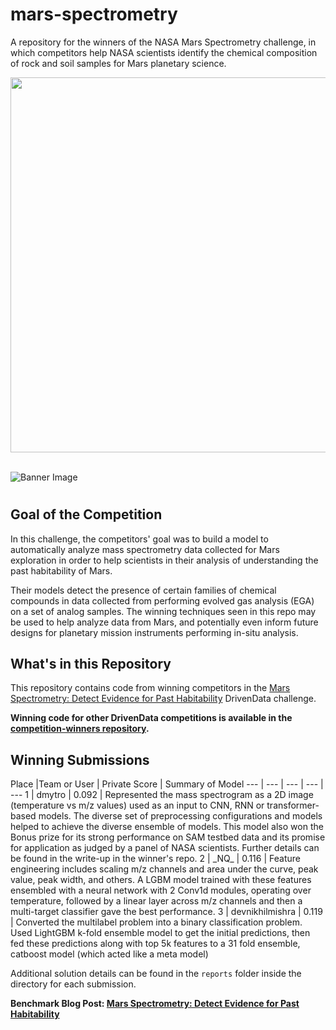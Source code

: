 # mars-spectrometry
A repository for the winners of the NASA Mars Spectrometry challenge, in which competitors help NASA scientists identify the chemical composition of rock and soil samples for Mars planetary science.

[<img src='https://s3.amazonaws.com/drivendata-public-assets/logo-white-blue.png' width='600'>](https://www.drivendata.org/)
<br><br>

![Banner Image](https://drivendata-public-assets.s3.amazonaws.com/nasa-mars-curiosity.jpg)

# <Mars Spectrometry: Detect Evidence for Past Habitability>

## Goal of the Competition
In this challenge, the competitors' goal was to build a model to automatically analyze mass spectrometry data collected for Mars exploration in order to help scientists in their analysis of understanding the past habitability of Mars.

Their models detect the presence of certain families of chemical compounds in data collected from performing evolved gas analysis (EGA) on a set of analog samples. The winning techniques seen in this repo may be used to help analyze data from Mars, and potentially even inform future designs for planetary mission instruments performing in-situ analysis. 

## What's in this Repository

This repository contains code from winning competitors in the [Mars Spectrometry: Detect Evidence for Past Habitability](https://www.drivendata.org/competitions/<https://www.drivendata.org/competitions/93/nasa-mars-spectrometry/>) DrivenData challenge.

**Winning code for other DrivenData competitions is available in the [competition-winners repository](https://github.com/drivendataorg/competition-winners).**

## Winning Submissions

Place |Team or User | Private Score | Summary of Model
--- | --- | ---   | ---   | ---
1   | dmytro | 0.092 | Represented the mass spectrogram as a 2D image (temperature vs m/z values) used as an input to CNN, RNN or transformer-based models. The diverse set of preprocessing configurations and models helped to achieve the diverse ensemble of models. This model also won the Bonus prize for its strong performance on SAM testbed data and its promise for application as judged by a panel of NASA scientists. Further details can be found in the write-up in the winner's repo.
2   | \_NQ\_ | 0.116 | Feature engineering includes scaling m/z channels and area under the curve, peak value, peak width, and others. A LGBM model trained with these features ensembled with a neural network with 2 Conv1d modules, operating over temperature, followed by a linear layer across m/z channels and then a multi-target classifier gave the best performance.
3   | devnikhilmishra | 0.119 | Converted the multilabel problem into a binary classification problem. Used LightGBM k-fold ensemble model to get the initial predictions, then fed these predictions along with top 5k features to a 31 fold ensemble, catboost model  (which acted like a meta model)

Additional solution details can be found in the `reports` folder inside the directory for each submission.

**Benchmark Blog Post: [Mars Spectrometry: Detect Evidence for Past Habitability](<https://www.drivendata.co/blog/mars-spectrometry-benchmark/>)**
